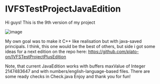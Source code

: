 # IVFSTestProjectJavaEdition
Hi guys!
This is the 9th version of my project

![image](https://user-images.githubusercontent.com/78474479/174486481-f2e9008a-7a16-486a-82b3-654190407e9d.png)

My own goal was to make it C++ like realisation but with java-saved principals.
I think, this one would be the best of others, but side i got some ideas for a next edition on the repo here:
https://github.com/plato-on/IVFSTestProjectPlusEdition

Note, that current JavaEdition works with buffers maxValue of Integer 2147483647 and with numbers/english-language-based files.
There are some ready checks in Check.java
Enjoy and thank you for fun!
